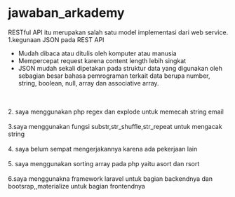 # jawaban_arkademy
RESTful API itu merupakan salah satu model implementasi dari web service. <br>
1.kegunaan JSON pada REST API
<ul>
<li>Mudah dibaca atau ditulis oleh komputer atau manusia</li>
<li>Mempercepat request karena content length lebih singkat</li>
<li>JSON mudah sekali dipetakan pada struktur data yang digunakan oleh sebagian besar bahasa pemrograman terkait data berupa number, string, boolean, null, array dan associative array.</li>
</ul>
 <br> <br>
2. saya menggunakan php regex dan explode untuk memecah string email
 <br> <br>
3.saya menggunakan fungsi substr,str_shuffle,str_repeat untuk mengacak string 
 <br> <br>
4. saya belum sempat mengerjakannya karena ada pekerjaan lain
 <br> <br>
5. saya menggunakan sorting array pada php yaitu asort dan rsort
 <br> <br>
6.saya menggunakna framework laravel untuk bagian backendnya dan bootsrap,,materialize untuk bagian frontendnya 
